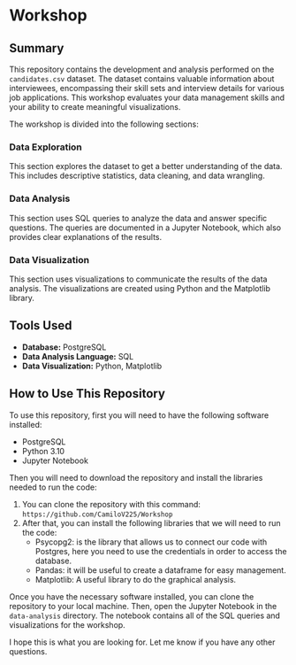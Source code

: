 # Workshop

## Summary

This repository contains the development and analysis performed on the `candidates.csv` dataset. The dataset contains valuable information about interviewees, encompassing their skill sets and interview details for various job applications. This workshop evaluates your data management skills and your ability to create meaningful visualizations.

The workshop is divided into the following sections:

### Data Exploration

This section explores the dataset to get a better understanding of the data. This includes descriptive statistics, data cleaning, and data wrangling.

### Data Analysis

This section uses SQL queries to analyze the data and answer specific questions. The queries are documented in a Jupyter Notebook, which also provides clear explanations of the results.

### Data Visualization

This section uses visualizations to communicate the results of the data analysis. The visualizations are created using Python and the Matplotlib library.

## Tools Used

- **Database:** PostgreSQL
- **Data Analysis Language:** SQL
- **Data Visualization:** Python, Matplotlib

## How to Use This Repository

To use this repository, first you will need to have the following software installed:

- PostgreSQL
- Python 3.10
- Jupyter Notebook

Then you will need to download the repository and install the libraries needed to run the code:

1. You can clone the repository with this command: `https://github.com/CamiloV225/Workshop`
2. After that, you can install the following libraries that we will need to run the code:
   - Psycopg2: is the library that allows us to connect our code with Postgres, here you need to use the credentials in order to access the database.
   - Pandas: it will be useful to create a dataframe for easy management.
   - Matplotlib: A useful library to do the graphical analysis.

Once you have the necessary software installed, you can clone the repository to your local machine. Then, open the Jupyter Notebook in the `data-analysis` directory. The notebook contains all of the SQL queries and visualizations for the workshop.

I hope this is what you are looking for. Let me know if you have any other questions.
